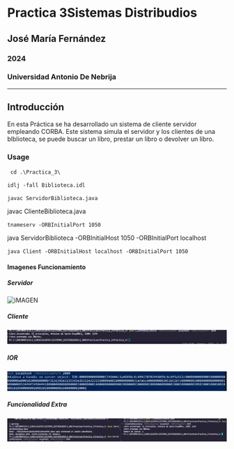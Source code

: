 # Practica 3Sistemas Distribudios
## José María Fernández
### 2024
### Universidad Antonio De Nebrija
---
## Introducción
En esta Práctica se ha desarrollado un sistema de cliente servidor empleando CORBA.
Este sistema simula el servidor y los clientes de una blblioteca, se puede buscar un libro, prestar un libro
o devolver un libro.
### Usage
```
 cd .\Practica_3\
 ```
```
idlj -fall Biblioteca.idl
```
```
javac ServidorBiblioteca.java
```
javac ClienteBiblioteca.java
```
tnameserv -ORBInitialPort 1050
```
java ServidorBiblioteca -ORBInitialHost 1050 -ORBInitialPort localhost
```
java Client -ORBInitialHost localhost -ORBInitialPort 1050 
```

#### Imagenes Funcionamiento
##### Servidor
![iMAGEN](../Imagenes/Servidor.PNG)

##### Cliente
![Imagen](./Imagenes/Cliente.PNG)

##### IOR
![Imagen](./Imagenes/IOR.PNG)

##### Funcionalidad Extra

![Imagen](./Imagenes/ResNumLib.PNG)
